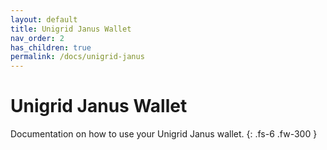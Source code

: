 ```yaml
---
layout: default
title: Unigrid Janus Wallet
nav_order: 2
has_children: true
permalink: /docs/unigrid-janus
---
```


# Unigrid Janus Wallet

Documentation on how to use your Unigrid Janus wallet.
{: .fs-6 .fw-300 }
